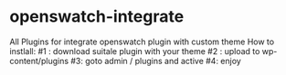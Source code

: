 # openswatch-integrate
All Plugins for integrate openswatch plugin with custom theme
How to instlall:
#1 : download suitale plugin with your theme
#2 : upload to wp-content/plugins
#3: goto admin / plugins and active 
#4: enjoy
